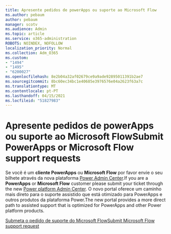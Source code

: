 ```yaml
---
title: Apresente pedidos de powerApps ou suporte ao Microsoft Flow
ms.author: pebaum
author: pebaum
manager: scotv
ms.audience: Admin
ms.topic: article
ms.service: o365-administration
ROBOTS: NOINDEX, NOFOLLOW
localization_priority: Normal
ms.collection: Adm_O365
ms.custom:
- "1494"
- "1495"
- "6200027"
ms.openlocfilehash: 8e2b04a32af02679ce9a9ade92895011391b2ae7
ms.sourcegitcommit: 8bc60ec34bc1e40685e3976576e04a2623f63a7c
ms.translationtype: MT
ms.contentlocale: pt-PT
ms.lasthandoff: 04/15/2021
ms.locfileid: "51827983"
---
```

# <a name="submit-powerapps-or-microsoft-flow-support-requests"></a><span data-ttu-id="eb781-102">Apresente pedidos de powerApps ou suporte ao Microsoft Flow</span><span class="sxs-lookup"><span data-stu-id="eb781-102">Submit PowerApps or Microsoft Flow support requests</span></span>

<span data-ttu-id="eb781-103">Se você é um **cliente PowerApps** ou **Microsoft Flow** por favor envie o seu bilhete através da nova plataforma [Power Admin Center](https://admin.powerplatform.microsoft.com/support?newTicket&product=15819).</span><span class="sxs-lookup"><span data-stu-id="eb781-103">If you are a **PowerApps** or **Microsoft Flow** customer please submit your ticket through the new [Power platform Admin Center](https://admin.powerplatform.microsoft.com/support?newTicket&product=15819).</span></span> <span data-ttu-id="eb781-104">O novo portal oferece um caminho mais direto para o suporte assistido que está otimizado para PowerApps e outros produtos da plataforma Power.</span><span class="sxs-lookup"><span data-stu-id="eb781-104">The new portal provides a more direct path to assisted support that is optimized for PowerApps and other Power platform products.</span></span>

[<span data-ttu-id="eb781-105">Submeta o pedido de suporte do Microsoft Flow</span><span class="sxs-lookup"><span data-stu-id="eb781-105">Submit Microsoft Flow support request</span></span>](https://admin.powerplatform.microsoft.com/support?newTicket&product=Flow)